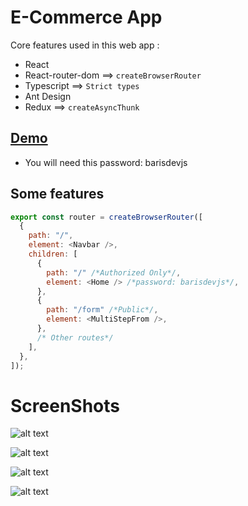 # E-Commerce App

Core features used in this web app :

- React
- React-router-dom ==> `createBrowserRouter`
- Typescript ==> `Strict types`
- Ant Design
- Redux ==> `createAsyncThunk`

## [Demo](https://redux-sample.netlify.app/)

- You will need this password: barisdevjs

## Some features

```js
export const router = createBrowserRouter([
  {
    path: "/",
    element: <Navbar />,
    children: [
      {
        path: "/" /*Authorized Only*/,
        element: <Home /> /*password: barisdevjs*/,
      },
      {
        path: "/form" /*Public*/,
        element: <MultiStepFrom />,
      },
      /* Other routes*/
    ],
  },
]);
```

# ScreenShots

![alt text](https://github.com/barisdevjs/tsx-shopping-card/blob/main/public/screenshot-1.jpg)

![alt text](https://github.com/barisdevjs/tsx-shopping-card/blob/main/public/screenshot-2.jpg)

![alt text](https://github.com/barisdevjs/tsx-shopping-card/blob/main/public/screenshot-3.jpg)

![alt text](https://github.com/barisdevjs/tsx-shopping-card/blob/main/public/screenshot-4.jpg)
